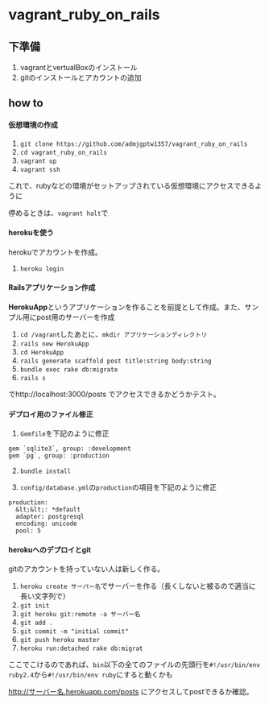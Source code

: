 # vagrant_ruby_on_rails

## 下準備
1. vagrantとvertualBoxのインストール
2. gitのインストールとアカウントの追加

## how to
#### 仮想環境の作成
1. `git clone https://github.com/admjgptw1357/vagrant_ruby_on_rails`
2. `cd vagrant_ruby_on_rails`
3. `vagrant up`
4. `vagrant ssh`

これで、rubyなどの環境がセットアップされている仮想環境にアクセスできるように

停めるときは、`vagrant halt`で


#### herokuを使う
herokuでアカウントを作成。

1. `heroku login`

#### Railsアプリケーション作成
**HerokuApp**というアプリケーションを作ることを前提として作成。また、サンプル用にpost用のサーバーを作成
1. `cd /vagrant`したあとに、`mkdir アプリケーションディレクトリ`
2. `rails new HerokuApp`
3. `cd HerokuApp`
4. `rails generate scaffold post title:string body:string`
5. `bundle exec rake db:migrate`
6. `rails s`

でhttp://localhost:3000/posts でアクセスできるかどうかテスト。

#### デプロイ用のファイル修正
1. `Gemfile`を下記のように修正

```
gem `sqlite3`, group: :development
gem `pg`, group: :production
```

2. `bundle install`

3. `config/database.yml`の`production`の項目を下記のように修正
```
production:
  &lt;&lt;: *default
  adapter: postgresql
  encoding: unicode
  pool: 5
```

#### herokuへのデプロイとgit
gitのアカウントを持っていない人は新しく作る。

1. `heroku create サーバー名`でサーバーを作る（長くしないと被るので適当に長い文字列で）
2. `git init`
3. `git heroku git:remote -a サーバー名`
4. `git add .`
5. `git commit -m "initial commit"`
6. `git push heroku master`
7. `heroku run:detached rake db:migrat`

ここでこけるのであれば、`bin`以下の全てのファイルの先頭行を`#!/usr/bin/env ruby2.4`から`#!/usr/bin/env ruby`にすると動くかも

http://サーバー名.herokuapp.com/posts にアクセスしてpostできるか確認。

